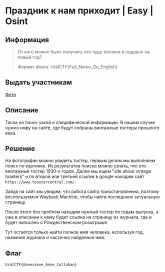 # Праздник к нам приходит | Easy | Osint

## Информация

>От кого можно было получить это чудо техники в подарок на новый год?
>
>Формат флага: UralCTF{Full_Name_On_English}

## Выдать участникам

[Фото](public/toaster.jpg)

## Описание

Таска на поиск узкой и специфической информации.
В нашем случае нужно инфу на сайте, где будут собраны винтажные тостеры прошлого века.

## Решение

На фотографии можно увидеть тостер, первым делом мы выполняем поиск по картинке. Из результатов поиска можно узнать, что это винтажный тостер 1930-х годов. Далее мы ищем "site about vintage toasters" и по второй или третьей ссылке в google находим сайт `https://www.toastercentral.com/`.

Зайдя на сайт мы увидим, что работа сайта приостановленна, поэтому воспользуемся Wayback Machine, чтобы найти последнюю актуальную страницу.

После этого без проблем находим нужный тостер по годам выпуска, а уже в описании к нему будет ссылка на страницу из журнала, где и будет написано о Рождественском розыгрыше.

Тут остаётся только найти полное имя человека, используя год, название журнала и частично найденное имя.

## Флаг

`UralCTF{Genevieve_Anne_Callahan}`
